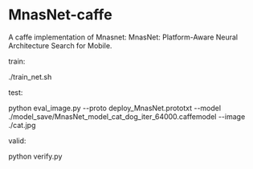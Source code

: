 # MnasNet-caffe
A caffe implementation of Mnasnet: MnasNet: Platform-Aware Neural Architecture Search for Mobile.


train:

./train_net.sh






test:

python eval_image.py --proto deploy_MnasNet.prototxt --model ./model_save/MnasNet_model_cat_dog_iter_64000.caffemodel  --image ./cat.jpg






valid:

python verify.py
